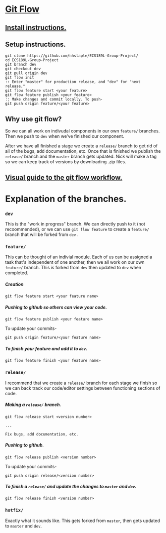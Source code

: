 # [Git Flow](https://github.com/nvie/gitflow) #

## [Install instructions.](https://github.com/nvie/gitflow/wiki/Installation]) ##

## Setup instructions. ##
```
git clone https://github.com/nhstaple/ECS189L-Group-Project/
cd ECS189L-Group-Project
git branch dev
git checkout dev
git pull origin dev
git flow init
:: Enter "master" for production release, and "dev" for "next release."
git flow feature start <your feature>
git flow feature publish <your feature>
:: Make changes and commit locally. To push-
git push origin feature/<your feature>
```

## Why use git flow? ##

So we can all work on indivudal components in our own `feature/` branches. Then we push to `dev` when we've finished our component.

After we have all finished a stage we create a `release/` branch to get rid of all of the bugs, add documentation, etc. Once that is finished we publish the `release/` branch and the `master` branch gets updated. Nick will make a tag so we can keep track of versions by downloading .zip files.

## [Visual guide to the git flow workflow.](https://danielkummer.github.io/git-flow-cheatsheet/) ##

# Explanation of the branches. #

### `dev` ###
This is the "work in progress" branch. We can directly push to it (not recoommended), or we can use `git flow feature` to create a `feature/` branch that will be forked from `dev.`

### `feature/` ###
This can be thought of an indivial module. Each of us can be assigned a task that's independent of one another, then we all work on our own `feature/` branch. This is forked from `dev` then updated to `dev` when completed.

##### Creation #####
`git flow feature start <your feature name>`

##### Pushing to github so others can view your code. #####
`git flow feature publish <your feature name>`

To update your commits-

`git push origin feature/<your feature name>`

##### To finish your feature and add it to `dev`. #####
`git flow feature finish <your feature name>`

### `release/` ###
I recommend that we create a `release/` branch for each stage we finish so we can back track our code/editor settings between functioning sections of code.

##### Making a `release/` branch. #####
`git flow release start <version number>`

`...`

`Fix bugs, add documentation, etc.`

##### Pushing to github. #####
`git flow release publish <version number>`

To update your commits-

`git push origin release/<version number>`

##### To finish a `release/` and update the changes to `master` and `dev`. #####
`git flow release finish <version number>`

### `hotfix/` ###
Exactly what it sounds like. This gets forked from `master`, then gets updated to `master` and `dev`.
